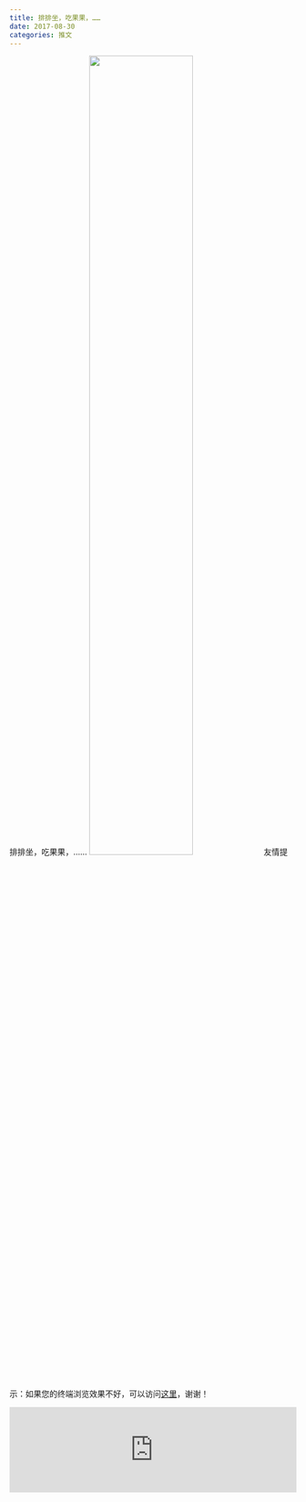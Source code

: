 ```yaml
---
title: 排排坐，吃果果，……
date: 2017-08-30
categories: 推文
---
```

排排坐，吃果果，……
<img src="http://mmbiz.qpic.cn/mmbiz_jpg/ACviaWTBFxhZU6rs0MQFO3BklPAibrQeKu3AGiac3KdHvKgpYOsxCFJMhSz2iaAtFKia8ntYDbsPuicTLMjeoL7AJChA/0?wx_fmt=jpeg" style="width: 60%; height: auto;"/><!--more-->
友情提示：如果您的终端浏览效果不好，可以访问[这里](https://stata-club.github.io/stata_article/2017-08-30.html)，谢谢！
<iframe src="https://stata-club.github.io/stata_article/2017-08-30.html" id="iframepage" frameborder="0" scrolling="no" marginheight="0" marginwidth="0" width="100%" onLoad="iFrameHeight()"></iframe>
<script type="text/javascript" language="javascript">
function iFrameHeight() {
var ifm= document.getElementById("iframepage");
var subWeb = document.frames ? document.frames["iframepage"].document : ifm.contentDocument;   
if(ifm != null && subWeb != null) {
 ifm.height = subWeb.body.scrollHeight;
} 
} 
</script> 
